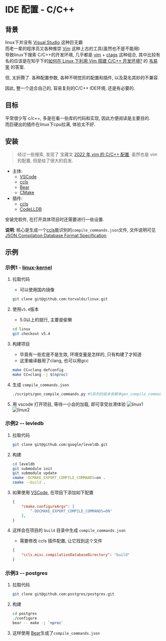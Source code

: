 # IDE 配置 - C/C++

<!-- toc -->

## 背景

linux下并没有 [Visual Studio](https://visualstudio.microsoft.com/) 这种巨无霸  
而老一辈的程序员又各种推崇 [Vim](https://www.vim.org/ "vim") 这种上古的工具(虽然也不是不能用)  
导致linux下搜索 C/C++的开发环境, 几乎都是 [vim](vim) + [ctags](https://github.com/universal-ctags/ctags) 这种组合, 其中比较有名的应该是在知乎下的[如何在 Linux 下利用 Vim 搭建 C/C++ 开发环境?](https://www.zhihu.com/question/47691414/answer/373700711) 的 [韦易笑](https://www.zhihu.com/people/skywind3000) 的答案.

但, 太折腾了. 各种配置参数, 各种不明觉厉的配置和插件, 以及莫名其妙的不兼容.

因此, 整一个适合自己的, 容易复刻的C/C++ IDE环境, 还是有必要的.

## 目标

平常很少写 c/c++, 多是在看一些库的代码和实现, 因此方便阅读是主要目的.  
而巨硬出的插件[]()在linux下cpu拉满, 体验太不好.

## 安装

> 经过一些搜索, 发现了 宝藏文 [2022 年 vim 的 C/C++ 配置](https://martins3.github.io/My-Linux-Config/docs/nvim.html), 虽然也是 vim的配置, 但是给了很大的启发.

* 主体: 
  * [VSCode](https://code.visualstudio.com/ "VSCode")
  * [ccls](https://github.com/MaskRay/ccls "ccls")
  * [Bear](https://github.com/rizsotto/Bear "Bear")
  * [CMake](https://cmake.org/)
* 插件:
  * [ccls](https://marketplace.visualstudio.com/items?itemName=wallenwang.ccls-plus)
  * [CodeLLDB](https://marketplace.visualstudio.com/items?itemName=vadimcn.vscode-lldb "CodeLLDB")

安装完软件, 在打开具体项目时还需要进行一些设置.

**说明**: 核心是生成一个[ccls](ccls)能识别的`compile_commands.json`文件, 文件说明可见 [JSON Compilation Database Format Specification](https://clang.llvm.org/docs/JSONCompilationDatabase.html)

## 示例

### 示例1 - [linux-kernel](https://www.kernel.org/)

1. 拉取代码
    * 可以使用国内镜像

    ```bash
    git clone git@github.com:torvalds/linux.git
    ```

2. 使用`v5.4`版本
   * 5.0以上的就行, 主要是偷懒

   ```bash
   cd linux
   git checkout v5.4
   ```

3. 构建项目
   * 毕竟有一些宏是不是生效, 环境变量是怎样的, 只有构建了才知道
   * 这里编译器用了clang, 也可以用gcc

    ```bash
    make CC=clang defconfig
    make CC=clang -j $(nproc)
    ```

4. 生成 `compile_commands.json`

    ```bash
    ./scripts/gen_compile_commands.py #5系列的版本有脚本gen_compile_commands.py 不然就用bear自己生成
   ```

5. 用 vscode 打开项目, 等待一小会的加载, 即可享受丝滑体验
    ![linux1](images/linux-1.png)
    ![linux2](images/linux-2.png)

### 示例2 -- levledb

1. 拉取代码

    ```bash
    git clone git@github.com:google/leveldb.git
    ```

2. 构建

    ```bash
    cd leveldb
    git submodule init
    git submodule update
    cmake -DCMAKE_EXPORT_COMPILE_COMMANDS=on .
    cmake --build .
    ```

3. 如果使用 [VSCode](VSCode), 在项目下添加如下配置

    ```json
    {
        "cmake.configureArgs": [
            "-DDCMAKE_EXPORT_COMPILE_COMMANDS=ON"
        ],
    }
    ```

4. 这样会在项目的 `build` 目录中生成 `compile_commands.json`
    * 需要修改 ccls 插件配置, 让它找到这个文件

    ```json
    {
        "ccls.misc.compilationDatabaseDirectory": "build"
    }
    ```

### 示例3 -- postgres

1. 拉取代码

    ```bash
    git clone git@github.com:postgres/postgres.git
    ```

2. 构建

    ```bash
    cd postgres
    ./configure
    bear -- make -j `nproc`
    ```

3. 这样使用 [Bear](Bear)生成了`compile_commands.json`